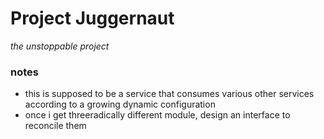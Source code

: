 # Project Juggernaut
_the unstoppable project_

### notes
- this is supposed to be a service that consumes various other services according to a growing dynamic configuration
- once i get threeradically different module, design an interface to reconcile them